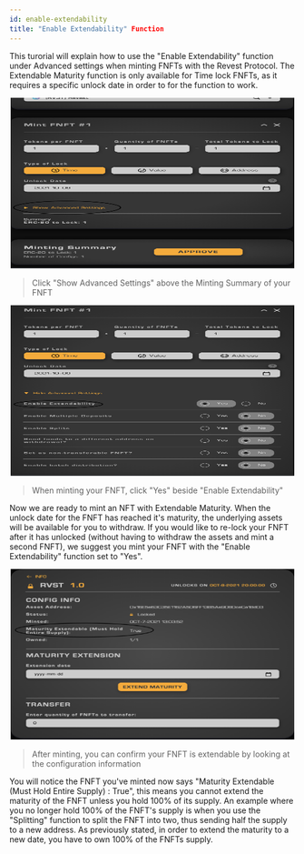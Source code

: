 ```yaml
---
id: enable-extendability
title: "Enable Extendability" Function
---
```


This turorial will explain how to use the "Enable Extendability" function under Advanced settings when minting FNFTs with the Revest Protocol. The Extendable Maturity function is only available for Time lock FNFTs, as it requires a specific unlock date in order to for the function to work.

<p align='center'>
    <img src='../../../static/img/extend-tutorial-1.png' alt='1' width="500" height="300" />
</p>

> Click "Show Advanced Settings" above the Minting Summary of your FNFT

<p align='center'>
    <img src='../../../static/img/extend-tutorial-2.png' alt='1' width="500" height="300" />
</p>

> When minting your FNFT, click "Yes" beside "Enable Extendability"


Now we are ready to mint an NFT with Extendable Maturity. When the unlock date for the FNFT has reached it's maturity, the underlying assets will be available for you to withdraw. If you would like to re-lock your FNFT after it has unlocked (without having to withdraw the assets and mint a second FNFT), we suggest you mint your FNFT with the "Enable Extendability" function set to "Yes". 

<p align='center'>
    <img src='../../../static/img/extend-tutorial-3.png' alt='1' width="500" height="300" />
</p>

> After minting, you can confirm your FNFT is extendable by looking at the configuration information

You will notice the FNFT you've minted now says "Maturity Extendable (Must Hold Entire Supply) : True", this means you cannot extend the maturity of the FNFT unless you hold 100% of its supply. An example where you no longer hold 100% of the FNFT's supply is when you use the "Splitting" function to split the FNFT into two, thus sending half the supply to a new address. As previously stated, in order to extend the maturity to a new date, you have to own 100% of the FNFTs supply.

